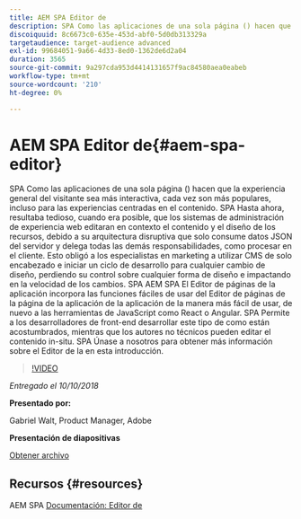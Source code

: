```yaml
---
title: AEM SPA Editor de
description: SPA Como las aplicaciones de una sola página () hacen que la experiencia general del visitante sea más interactiva, cada vez son más populares, incluso para las experiencias centradas en el contenido. SPA Únase a nosotros para obtener más información sobre el Editor de la en esta introducción.
discoiquuid: 8c6673c0-635e-453d-abf0-5d0db313329a
targetaudience: target-audience advanced
exl-id: 99684051-9a66-4d33-8ed0-1362de6d2a04
duration: 3565
source-git-commit: 9a297cda953d4414131657f9ac84580aea0eabeb
workflow-type: tm+mt
source-wordcount: '210'
ht-degree: 0%

---
```


# AEM SPA Editor de{#aem-spa-editor}

SPA Como las aplicaciones de una sola página () hacen que la experiencia general del visitante sea más interactiva, cada vez son más populares, incluso para las experiencias centradas en el contenido. SPA Hasta ahora, resultaba tedioso, cuando era posible, que los sistemas de administración de experiencia web editaran en contexto el contenido y el diseño de los recursos, debido a su arquitectura disruptiva que solo consume datos JSON del servidor y delega todas las demás responsabilidades, como procesar en el cliente. Esto obligó a los especialistas en marketing a utilizar CMS de solo encabezado e iniciar un ciclo de desarrollo para cualquier cambio de diseño, perdiendo su control sobre cualquier forma de diseño e impactando en la velocidad de los cambios. SPA AEM SPA El Editor de páginas de la aplicación incorpora las funciones fáciles de usar del Editor de páginas de la página de la aplicación de la aplicación de la manera más fácil de usar, de nuevo a las herramientas de JavaScript como React o Angular. SPA Permite a los desarrolladores de front-end desarrollar este tipo de como están acostumbrados, mientras que los autores no técnicos pueden editar el contenido in-situ. SPA Únase a nosotros para obtener más información sobre el Editor de la en esta introducción.

>[!VIDEO](https://video.tv.adobe.com/v/24720/?quality=9)

*Entregado el 10/10/2018*

**Presentado por:**

Gabriel Walt, Product Manager, Adobe

**Presentación de diapositivas**

[Obtener archivo](assets/aem-spa-editor.pdf)

## Recursos {#resources}

AEM SPA [Documentación: Editor de](https://experienceleague.adobe.com/docs/experience-manager-64/developing/headless/spas/spa-overview.html?lang=es)

<!--
[Get back to the Overview](https://helpx.adobe.com/es/experience-manager/kt/eseminars/gems/aem-index.html)
-->
